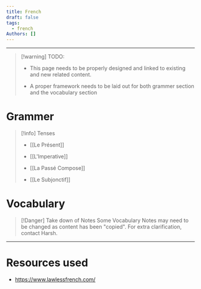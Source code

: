 ```yaml
---
title: French
draft: false
tags:
  - french
Authors: []
---
```

---
>[!warning] TODO:
>- This page needs to be properly designed and linked to existing and new related content. 
>  
>- A proper framework needs to be laid out for both grammer section and the vocabulary section


# Grammer

>[!info] Tenses
>- [[Le Présent]]
>- [[L'Imperative]]
>
>- [[La Passé Compose]]
>
>- [[Le Subjonctif]]

# Vocabulary

>[!Danger] Take down of Notes
> Some Vocabulary Notes may need to be changed as content has been "copied". For extra clarification, contact Harsh.
> 



---
# Resources used

- https://www.lawlessfrench.com/
